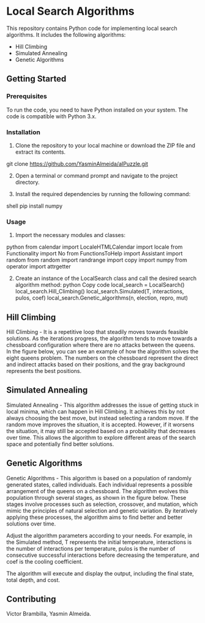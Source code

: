 # Local Search Algorithms

This repository contains Python code for implementing local search algorithms. It includes the following algorithms:

- Hill Climbing
- Simulated Annealing
- Genetic Algorithms

## Getting Started

### Prerequisites

To run the code, you need to have Python installed on your system. The code is compatible with Python 3.x.

### Installation

1. Clone the repository to your local machine or download the ZIP file and extract its contents.
  
git clone https://github.com/YasminAlmeida/aIPuzzle.git
  

2. Open a terminal or command prompt and navigate to the project directory.

3. Install the required dependencies by running the following command:

shell
pip install numpy


### Usage

1. Import the necessary modules and classes:

python
from calendar import LocaleHTMLCalendar
import locale
from Functionality import No
from FunctionsToHelp import Assistant
import random
from random import randrange
import copy
import numpy
from operator import attrgetter


2. Create an instance of the LocalSearch class and call the desired search algorithm method:
python
Copy code
local_search = LocalSearch()
local_search.Hill_Climbing()
local_search.Simulated(T, interactions, pulos, coef)
local_search.Genetic_algorithms(n, election, repro, mut)

## Hill Climbing
Hill Climbing - It is a repetitive loop that steadily moves towards feasible solutions. As the iterations progress, the algorithm tends to move towards a chessboard configuration where there are no attacks between the queens. In the figure below, you can see an example of how the algorithm solves the eight queens problem. The numbers on the chessboard represent the direct and indirect attacks based on their positions, and the gray background represents the best positions.

## Simulated Annealing 
Simulated Annealing - This algorithm addresses the issue of getting stuck in local minima, which can happen in Hill Climbing. It achieves this by not always choosing the best move, but instead selecting a random move. If the random move improves the situation, it is accepted. However, if it worsens the situation, it may still be accepted based on a probability that decreases over time. This allows the algorithm to explore different areas of the search space and potentially find better solutions.

## Genetic Algorithms
Genetic Algorithms - This algorithm is based on a population of randomly generated states, called individuals. Each individual represents a possible arrangement of the queens on a chessboard. The algorithm evolves this population through several stages, as shown in the figure below. These stages involve processes such as selection, crossover, and mutation, which mimic the principles of natural selection and genetic variation. By iteratively applying these processes, the algorithm aims to find better and better solutions over time.


Adjust the algorithm parameters according to your needs. For example, in the Simulated method, T represents the initial temperature, interactions is the number of interactions per temperature, pulos is the number of consecutive successful interactions before decreasing the temperature, and coef is the cooling coefficient.

The algorithm will execute and display the output, including the final state, total depth, and cost.


## Contributing
Victor Brambilla,
Yasmin Almeida.
